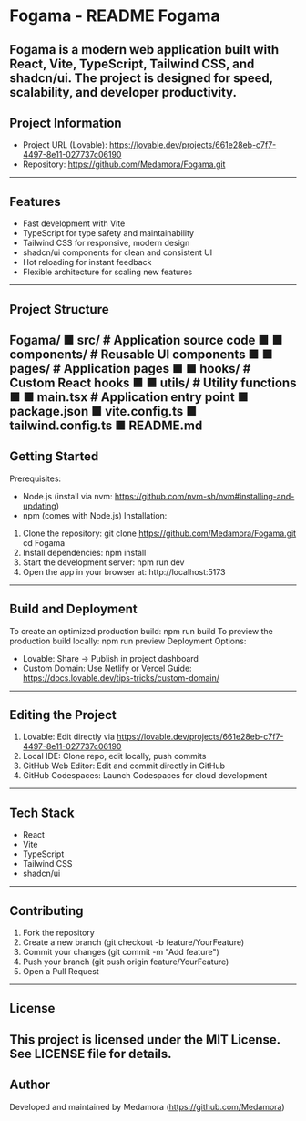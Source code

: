 Fogama - README
Fogama
======
Fogama is a modern web application built with React, Vite, TypeScript, Tailwind CSS, and shadcn/ui.
The project is designed for speed, scalability, and developer productivity.
---
Project Information
-------------------
- Project URL (Lovable): https://lovable.dev/projects/661e28eb-c7f7-4497-8e11-027737c06190
- Repository: https://github.com/Medamora/Fogama.git
---
Features
--------
- Fast development with Vite
- TypeScript for type safety and maintainability
- Tailwind CSS for responsive, modern design
- shadcn/ui components for clean and consistent UI
- Hot reloading for instant feedback
- Flexible architecture for scaling new features
---
Project Structure
-----------------
Fogama/
■ src/ # Application source code
■ ■ components/ # Reusable UI components
■ ■ pages/ # Application pages
■ ■ hooks/ # Custom React hooks
■ ■ utils/ # Utility functions
■ ■ main.tsx # Application entry point
■ package.json
■ vite.config.ts
■ tailwind.config.ts
■ README.md
---
Getting Started
---------------
Prerequisites:
- Node.js (install via nvm: https://github.com/nvm-sh/nvm#installing-and-updating)
- npm (comes with Node.js)
Installation:
1. Clone the repository:
git clone https://github.com/Medamora/Fogama.git
cd Fogama
2. Install dependencies:
npm install
3. Start the development server:
npm run dev
4. Open the app in your browser at:
http://localhost:5173
---
Build and Deployment
--------------------
To create an optimized production build:
npm run build
To preview the production build locally:
npm run preview
Deployment Options:
- Lovable: Share → Publish in project dashboard
- Custom Domain: Use Netlify or Vercel
Guide: https://docs.lovable.dev/tips-tricks/custom-domain/
---
Editing the Project
-------------------
1. Lovable: Edit directly via https://lovable.dev/projects/661e28eb-c7f7-4497-8e11-027737c06190
2. Local IDE: Clone repo, edit locally, push commits
3. GitHub Web Editor: Edit and commit directly in GitHub
4. GitHub Codespaces: Launch Codespaces for cloud development
---
Tech Stack
----------
- React
- Vite
- TypeScript
- Tailwind CSS
- shadcn/ui
---
Contributing
------------
1. Fork the repository
2. Create a new branch (git checkout -b feature/YourFeature)
3. Commit your changes (git commit -m "Add feature")
4. Push your branch (git push origin feature/YourFeature)
5. Open a Pull Request
---
License
-------
This project is licensed under the MIT License.
See LICENSE file for details.
---
Author
------
Developed and maintained by Medamora (https://github.com/Medamora)
